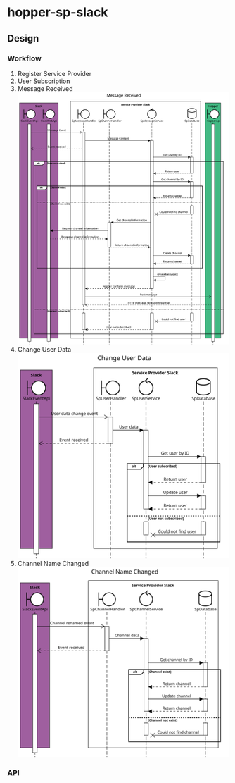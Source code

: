 # hopper-sp-slack
## Design
### Workflow
1. Register Service Provider
1. User Subscription
2. Message Received  
![alt text](https://raw.githubusercontent.com/hopperteam/hopper-sp-slack/master/MessageReceived.svg "Message Received")
3. Change User Data  
![alt text](https://raw.githubusercontent.com/hopperteam/hopper-sp-slack/master/ChangeUserData.svg "Change User Data")
4. Channel Name Changed  
![alt text](https://github.com/hopperteam/hopper-sp-slack/blob/master/ChannelNameChanged.svg "Channel Name Changed")

### API
